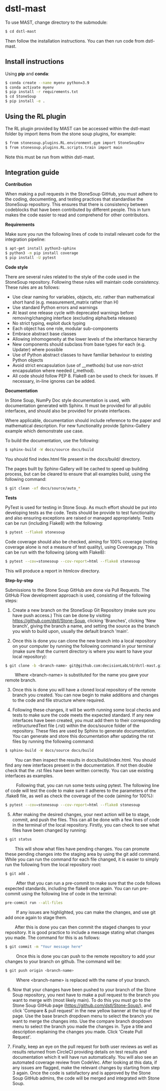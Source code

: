 # dstl-mast

To use MAST, change directory to the submodule:

```sh
$ cd dstl-mast
```

Then follow the installation instructions. You can then run code from dstl-mast.

## Install instructions  <a id="install-instructions"></a>


Using **pip** and **conda**:
```sh
$ conda create --name myenv python=3.9
$ conda activate myenv
$ pip install -r requirements.txt
$ cd StoneSoup
$ pip install -e .
```

## Using the RL plugin

The RL plugin provided by MAST can be accessed within the dstl-mast folder by import items from the stone soup plugins, for example:
```sh
$ from stonesoup.plugins.RL.environment.gym import StoneSoupEnv
$ from stonesoup.plugins.RL.scripts.train import main
```
Note this must be run from within dstl-mast.

## Integration guide <a id="integration-guide"></a>

**Contribution**

When making a pull requests in the StoneSoup GitHub, you must adhere to the
coding, documenting, and testing practices that standardise the StoneSoup
repository. This ensures that there is consistency between codeblocks that have
been contributed by different people. This in turn makes the code easier to read
and comprehend for other contributors.

**Requirements**

Make sure you run the following lines of code to install relevant code for the integration pipeline:
```sh
$ apt-get install python3-sphinx
$ python3 -m pip install coverage
$ pip install -U pytest
```
**Code style**

There are several rules related to the style of the code used in the StoneSoup repository. Following these rules will maintain code consistency. These rules are as follows:

* Use clear naming for variables, objects, etc. rather than mathematical short hand (e.g. measurement_matrix rather than H)
* Use standard Python errors and warnings
* At least one release cycle with deprecated warnings before removing/changing interface (excluding alpha/beta releases)
* No strict typing, exploit duck typing
* Each object has one role, modular sub-components
* Embrace abstract base classes
* Allowing inhomogeneity at the lower levels of the inheritance hierarchy
* New components should subclass from base types for each (e.g. Updater) where possible
* Use of Python abstract classes to have familiar behaviour to existing Python objects
* Avoid strict encapsulation (use of __methods) but use non-strict encapsulation where needed (_method).
* All code should follow PEP 8. Flake8 can be used to check for issues. If necessary, in-line ignores can be added.


**Documentation**

In Stone Soup, NumPy Doc style documentation is used, with documentation generated with Sphinx. It must be provided for all public interfaces, and should also be provided for private interfaces.

Where applicable, documentation should include reference to the paper and mathematical description. For new functionality provide Sphinx-Gallery example which demonstrate use case.

To build the documentation, use the following:
```sh
$ sphinx-build -W docs/source docs/build
```
You should find index.html file present in the docs/build/ directory.

The pages built by Sphinx-Gallery will be cached to speed up building process, but can be cleared to ensure that all examples build, using the following command:
```sh
$ git clean -xf docs/source/auto_*
```

**Tests**

PyTest is used for testing in Stone Soup. As much effort should be put into developing tests as the code. Tests should be provide to test functionality and also ensuring exceptions are raised or managed appropriately. Tests can be run (including Flake8) with the following:

```sh
$ pytest --flake8 stonesoup
```

Code coverage should also be checked, aiming for 100% coverage (noting coverage alone is not a measure of test quality), using Coverage.py. This can be run with the following (along with Flake8):

```sh
$ pytest --cov=stonesoup --cov-report=html --flake8 stonesoup
```

This will produce a report in htmlcov directory.

**Step-by-step**

Submissions to the Stone Soup GitHub are done via Pull Requests. The GitHub Flow development approach is used, consisting of the following steps:
1) Create a new branch on the StoneSoup Git Repository (make sure you have push access.) This can be done by visiting https://github.com/dstl/Stone-Soup, clicking 'Branches', clicking 'New branch', giving the branch a name, and setting the source as the branch you wish to build upon, usually the default branch 'main'.

2) Once this is done you can clone the new branch into a local repository on your computer by running the following command in your terminal (make sure that the current directory is where you want to have your local repository):

```sh
$ git clone -b <branch-name> git@github.com:decisionLabLtd/dstl-mast.git
```
&nbsp;&nbsp;&nbsp;&nbsp;&nbsp;&nbsp;&nbsp;&nbsp;Where \<branch-name> is substituted for the name you gave your remote branch.

3) Once this is done you will have a cloned local repository of the remote branch you created. You can now begin to make additions and changes to the code and file structure where required.

4) Following these changes, it will be worth running some local checks and tests to make sure the code meets the expected standard. If any new interfaces have been created, you must add them to their corresponding reStructuredText file (.rst) within the docs/source folder of the repository. These files are used by Sphinx to generate documentation. You can generate and store this documentation after updating the rst files by running the following command:

```sh
$ sphinx-build -W docs/source docs/build
```
&nbsp;&nbsp;&nbsp;&nbsp;&nbsp;&nbsp;&nbsp;&nbsp;You can then inspect the results in docs/build/index.html. You should find any new interfaces present in the documentation. If not then double check that the .rst files have been written correctly. You can use existing interfaces as examples.

&nbsp;&nbsp;&nbsp;&nbsp;&nbsp;&nbsp;&nbsp;&nbsp; Following that, you can run some tests using pytest. The following line of code will test the code to make sure it adheres to the parameters of the .flake8 file, as well as check the coverage of the code (aiming for 100%):

```sh
$ pytest --cov=stonesoup --cov-report=html --flake8 stonesoup
```



5) After making the desired changes, your next action will be to stage, commit, and push the files. This can all be done with a few lines of code in the terminal of the local repository. Firstly, you can check to see what files have been changed by running:

```sh
$ git status
```
&nbsp;&nbsp;&nbsp;&nbsp;&nbsp;&nbsp;&nbsp;&nbsp;This will show what files have pending changes. You can promote these pending changes into the staging area by using the git add command. While you can run the command for each file changed, it is easier to simply run the following from the local repository root:

```sh
$ git add .
```

&nbsp;&nbsp;&nbsp;&nbsp;&nbsp;&nbsp;&nbsp;&nbsp; After that you can run a pre-commit to make sure that the code follows expected standards, including the flake8 once again. You can run pre-commit using the following line of code in the terminal:
```sh
pre-commit run --all-files
```
&nbsp;&nbsp;&nbsp;&nbsp;&nbsp;&nbsp;&nbsp;&nbsp; If any issues are highlighted, you can make the changes, and use git add once again to stage them.


&nbsp;&nbsp;&nbsp;&nbsp;&nbsp;&nbsp;&nbsp;&nbsp;After this is done you can then commit the staged changes to your repository. It is good practice to include a message stating what changes you made. The command for this is as follows:

```sh
$ git commit -m "Your message here"
```

&nbsp;&nbsp;&nbsp;&nbsp;&nbsp;&nbsp;&nbsp;&nbsp; Once this is done you can push to the remote repository to add your changes to your branch on github. The command will be:

```sh
$ git push origin <branch-name>
```

&nbsp;&nbsp;&nbsp;&nbsp;&nbsp;&nbsp;&nbsp;&nbsp; Where \<branch-name> is replaced with the name of your branch.


6) Now that your changes have been pushed to your branch of the Stone Soup repository, you next have to make a pull request to the branch you want to merge with (most likely main). To do this you must go to the Stone Soup GitHub page (https://github.com/dstl/Stone-Soup/), and click 'Compare & pull request' in the new yellow banner at the top of the page. Use the base branch dropdown menu to select the branch you want to merge the changes into. Use the compare branch dropdown menu to select the branch you made the changes in. Type a title and description explaining the changes you made. Click 'Create Pull Request'.

7) Finally, keep an eye on the pull request for both user reviews as well as results returned from CircleCI providing details on test results and documentation which it will have run automatically. You will also see an automated coverage review from CodeVec. After looking at this data, if any issues are flagged, make the relevant changes by starting from step 3 again. Once the code is satisfactory and is approved by the Stone Soup GitHub admins, the code will be merged and integrated with Stone Soup.
